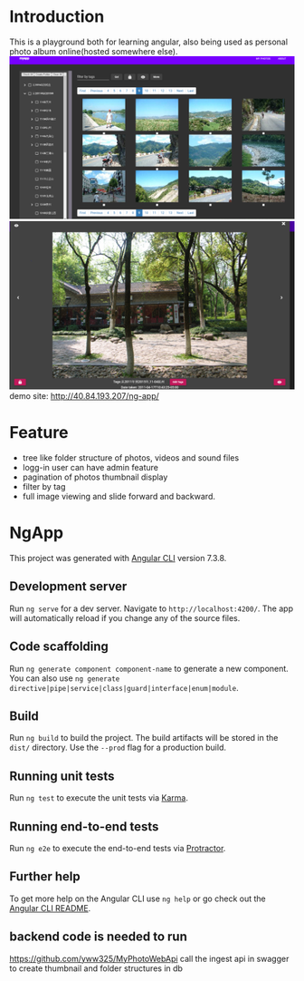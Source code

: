 # Introduction

This is a playground both for learning angular, also being used as personal photo album online(hosted somewhere else).
![Image of UI](https://github.com/yww325/ng-app/blob/master/docs/Capture1.PNG)
![Image of UI2](https://github.com/yww325/ng-app/blob/master/docs/Capture2.PNG)
demo site: http://40.84.193.207/ng-app/
# Feature

* tree like folder structure of photos, videos and sound files
* logg-in user can have admin feature
* pagination of photos thumbnail display 
* filter by tag
* full image viewing and slide forward and backward. 

# NgApp

This project was generated with [Angular CLI](https://github.com/angular/angular-cli) version 7.3.8.

## Development server

Run `ng serve` for a dev server. Navigate to `http://localhost:4200/`. The app will automatically reload if you change any of the source files.

## Code scaffolding

Run `ng generate component component-name` to generate a new component. You can also use `ng generate directive|pipe|service|class|guard|interface|enum|module`.

## Build

Run `ng build` to build the project. The build artifacts will be stored in the `dist/` directory. Use the `--prod` flag for a production build.

## Running unit tests

Run `ng test` to execute the unit tests via [Karma](https://karma-runner.github.io).

## Running end-to-end tests

Run `ng e2e` to execute the end-to-end tests via [Protractor](http://www.protractortest.org/).

## Further help

To get more help on the Angular CLI use `ng help` or go check out the [Angular CLI README](https://github.com/angular/angular-cli/blob/master/README.md).

## backend code is needed to run
https://github.com/yww325/MyPhotoWebApi
call the ingest api in swagger to create thumbnail and folder structures in db

